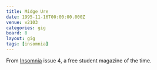 ```yaml
---
title: Midge Ure
date: 1995-11-16T00:00:00.000Z
venue: v2103
categories: gig
board: 8
layout: gig
tags: [insomnia]
---
```

From <a href="/wiki/insomnia">Insomnia</a> issue 4, a free student magazine of the time.
